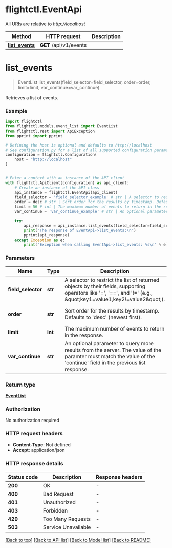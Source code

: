 # flightctl.EventApi

All URIs are relative to *http://localhost*

Method | HTTP request | Description
------------- | ------------- | -------------
[**list_events**](EventApi.md#list_events) | **GET** /api/v1/events | 


# **list_events**
> EventList list_events(field_selector=field_selector, order=order, limit=limit, var_continue=var_continue)



Retrieves a list of events. 

### Example


```python
import flightctl
from flightctl.models.event_list import EventList
from flightctl.rest import ApiException
from pprint import pprint

# Defining the host is optional and defaults to http://localhost
# See configuration.py for a list of all supported configuration parameters.
configuration = flightctl.Configuration(
    host = "http://localhost"
)


# Enter a context with an instance of the API client
with flightctl.ApiClient(configuration) as api_client:
    # Create an instance of the API class
    api_instance = flightctl.EventApi(api_client)
    field_selector = 'field_selector_example' # str | A selector to restrict the list of returned objects by their fields, supporting operators like '=', '==', and '!=' (e.g., \"key1=value1,key2!=value2\"). (optional)
    order = desc # str | Sort order for the results by timestamp. Defaults to 'desc' (newest first). (optional) (default to desc)
    limit = 56 # int | The maximum number of events to return in the response. (optional)
    var_continue = 'var_continue_example' # str | An optional parameter to query more results from the server. The value of the paramter must match the value of the 'continue' field in the previous list response. (optional)

    try:
        api_response = api_instance.list_events(field_selector=field_selector, order=order, limit=limit, var_continue=var_continue)
        print("The response of EventApi->list_events:\n")
        pprint(api_response)
    except Exception as e:
        print("Exception when calling EventApi->list_events: %s\n" % e)
```



### Parameters


Name | Type | Description  | Notes
------------- | ------------- | ------------- | -------------
 **field_selector** | **str**| A selector to restrict the list of returned objects by their fields, supporting operators like &#39;&#x3D;&#39;, &#39;&#x3D;&#x3D;&#39;, and &#39;!&#x3D;&#39; (e.g., \&quot;key1&#x3D;value1,key2!&#x3D;value2\&quot;). | [optional] 
 **order** | **str**| Sort order for the results by timestamp. Defaults to &#39;desc&#39; (newest first). | [optional] [default to desc]
 **limit** | **int**| The maximum number of events to return in the response. | [optional] 
 **var_continue** | **str**| An optional parameter to query more results from the server. The value of the paramter must match the value of the &#39;continue&#39; field in the previous list response. | [optional] 

### Return type

[**EventList**](EventList.md)

### Authorization

No authorization required

### HTTP request headers

 - **Content-Type**: Not defined
 - **Accept**: application/json

### HTTP response details

| Status code | Description | Response headers |
|-------------|-------------|------------------|
**200** | OK |  -  |
**400** | Bad Request |  -  |
**401** | Unauthorized |  -  |
**403** | Forbidden |  -  |
**429** | Too Many Requests |  -  |
**503** | Service Unavailable |  -  |

[[Back to top]](#) [[Back to API list]](../README.md#documentation-for-api-endpoints) [[Back to Model list]](../README.md#documentation-for-models) [[Back to README]](../README.md)

